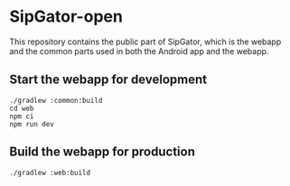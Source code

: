 # SipGator-open

This repository contains the public part of SipGator,
which is the webapp and the common parts used in both the Android app and the webapp.

## Start the webapp for development

```shell
./gradlew :common:build
cd web
npm ci
npm run dev
```

## Build the webapp for production

```shell
./gradlew :web:build
```
